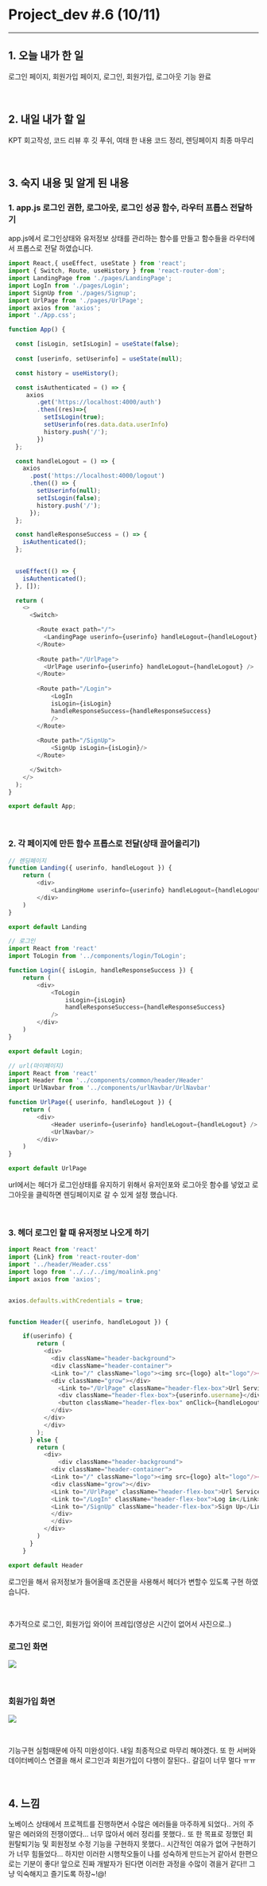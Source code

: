 # Project_dev #.6 (10/11)

---

## 1. 오늘 내가 한 일

로그인 페이지, 회원가입 페이지, 로그인, 회원가입, 로그아웃 기능 완료

<br />

## 2. 내일 내가 할 일

KPT 회고작성, 코드 리뷰 후 깃 푸쉬, 여태 한 내용 코드 정리, 렌딩페이지 최종 마무리


<br />

## 3. 숙지 내용 및 알게 된 내용

### 1. app.js 로그인 권한, 로그아웃, 로그인 성공 함수, 라우터 프롭스 전달하기

app.js에서 로그인상태와 유저정보 상태를 관리하는 함수를 만들고 함수들을 라우터에서 프롭스로 전달 하였습니다.

```js
import React,{ useEffect, useState } from 'react';
import { Switch, Route, useHistory } from 'react-router-dom';
import LandingPage from './pages/LandingPage';
import LogIn from './pages/Login';
import SignUp from './pages/Signup';
import UrlPage from './pages/UrlPage';
import axios from 'axios';
import './App.css';

function App() {

  const [isLogin, setIsLogin] = useState(false);
  
  const [userinfo, setUserinfo] = useState(null);

  const history = useHistory();

  const isAuthenticated = () => {
     axios
        .get('https://localhost:4000/auth')
        .then((res)=>{
          setIsLogin(true);
          setUserinfo(res.data.data.userInfo)
          history.push('/');
        })
  };

  const handleLogout = () => {
    axios
      .post('https://localhost:4000/logout')
      .then(() => {
        setUserinfo(null);
        setIsLogin(false);
        history.push('/');
      });
  };

  const handleResponseSuccess = () => {
    isAuthenticated();
  };
  

  useEffect(() => {
    isAuthenticated();
  }, []);

  return (
    <>
      <Switch>

        <Route exact path="/">
          <LandingPage userinfo={userinfo} handleLogout={handleLogout} />
        </Route>
  
        <Route path="/UrlPage">
          <UrlPage userinfo={userinfo} handleLogout={handleLogout} />
        </Route>
  
        <Route path="/Login">
            <LogIn 
            isLogin={isLogin}
            handleResponseSuccess={handleResponseSuccess}
            />
        </Route>
   
        <Route path="/SignUp">
            <SignUp isLogin={isLogin}/>
        </Route>

      </Switch>
    </>
  );
}

export default App;
```

<br />

### 2. 각 페이지에 만든 함수 프롭스로 전달(상태 끌어올리기)

```js
// 렌딩페이지
function Landing({ userinfo, handleLogout }) {
    return (
        <div>
            <LandingHome userinfo={userinfo} handleLogout={handleLogout} />
        </div>
    )
}

export default Landing

// 로그인
import React from 'react'
import ToLogin from '../components/login/ToLogin';

function Login({ isLogin, handleResponseSuccess }) {
    return (
        <div>
            <ToLogin
                isLogin={isLogin}
                handleResponseSuccess={handleResponseSuccess}
            />
        </div>
    )
}

export default Login;

// url(마이페이지)
import React from 'react'
import Header from '../components/common/header/Header'
import UrlNavbar from '../components/urlNavbar/UrlNavbar'

function UrlPage({ userinfo, handleLogout }) {
    return (
        <div>
            <Header userinfo={userinfo} handleLogout={handleLogout} />
            <UrlNavbar/>
        </div>
    )
}

export default UrlPage
```

url에서는 헤더가 로그인상태를 유지하기 위해서 유저인포와 로그아웃 함수를 넣었고 로그아웃을 클릭하면 렌딩페이지로 갈 수 있게 설정 했습니다.

<br />


### 3. 헤더 로그인 할 때 유저정보 나오게 하기

```js
import React from 'react'
import {Link} from 'react-router-dom'
import '../header/Header.css'
import logo from '../../../img/moalink.png'
import axios from 'axios';


axios.defaults.withCredentials = true;


function Header({ userinfo, handleLogout }) {

    if(userinfo) {
        return (
          <div>
            <div className="header-background">
            <div className="header-container">
            <Link to="/" className="logo"><img src={logo} alt="logo"/></Link>
            <div className="grow"></div>
              <Link to="/UrlPage" className="header-flex-box">Url Service</Link>
              <div className="header-flex-box">{userinfo.username}</div>
              <button className="header-flex-box" onClick={handleLogout}>Logout</button>
            </div>
          </div>
          </div>
        );
      } else {
        return (
          <div>
              <div className="header-background">
            <div className="header-container">
            <Link to="/" className="logo"><img src={logo} alt="logo"/></Link>
            <div className="grow"></div>
            <Link to="/UrlPage" className="header-flex-box">Url Service</Link>
            <Link to="/LogIn" className="header-flex-box">Log in</Link>
            <Link to="/SignUp" className="header-flex-box">Sign Up</Link>
            </div>
            </div>
          </div>
        )
      }
    }

export default Header
```

로그인을 해서 유저정보가 들어올때 조건문을 사용해서 헤더가 변할수 있도록 구현 하였습니다.

<br />

추가적으로 로그인, 회원가입 와이어 프레입(영상은 시간이 없어서 사진으로..)

### 로그인 화면

![](./img/login.png)

<br />

### 회원가입 화면

![](./img/signin.png)

<br />

기능구현 실험때문에 아직 미완성이다. 내일 최종적으로 마무리 해야겠다. 또 한 서버와 데이터베이스 연결을 해서 로그인과 회원가입이 다행이 잘된다.. 갈길이 너무 멀다 ㅠㅠ

<br />

## 4. 느낌

노베이스 상태에서 프로젝트를 진행하면서 수많은 에러들을 마주하게 되었다.. 거의 주말은 에러와의 전쟁이였다... 너무 많아서 에러 정리를 못했다.. 또 한 목표로 정했던 회원탈퇴기능 및 회원정보 수정 기능을 구현하지 못했다.. 시간적인 여유가 없어 구현하기가 너무 힘들었다... 하지만 이러한 시행착오들이 나를 성숙하게 만드는거 같아서 한편으로는 기분이 좋다! 앞으로 진짜 개발자가 된다면 이러한 과정을 수많이 겪을거 같다!! 그냥 익숙해지고 즐기도록 하장~!@!